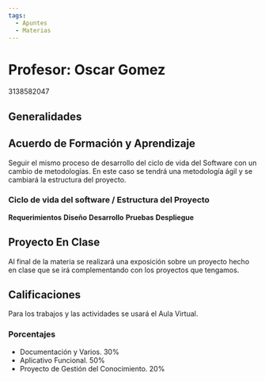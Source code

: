 ```yaml
---
tags:
  - Apuntes
  - Materias
---
```

# Profesor: Oscar Gomez

3138582047

## Generalidades
## Acuerdo de Formación y Aprendizaje

Seguir el mismo proceso de desarrollo del ciclo de vida del Software con un cambio de metodologías. En este caso se tendrá una metodología ágil y se cambiará la estructura del proyecto.

### Ciclo de vida del software / Estructura del Proyecto

**Requerimientos**
**Diseño**
**Desarrollo**
**Pruebas**
**Despliegue**


## Proyecto En Clase

Al final de la materia se realizará una exposición sobre un proyecto hecho en clase que se irá complementando con los proyectos que tengamos.
## Calificaciones

Para los trabajos y las actividades se usará el Aula Virtual.
### Porcentajes

- Documentación y Varios. 30%
- Aplicativo Funcional. 50%
- Proyecto de Gestión del Conocimiento. 20%
